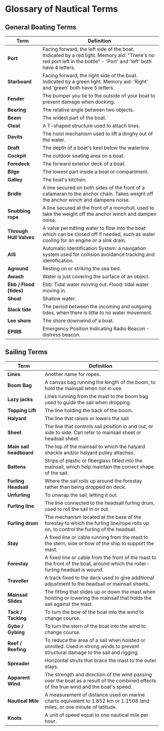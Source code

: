 # Glossary of Nautical Terms

## General Boating Terms

| Term | Definition |
|------|------------|
| **Port** | Facing forward, the left side of the boat. Indicated by a red light. Memory aid: "There's no red port left in the bottle" - 'Port' and 'left' both have 4 letters. |
| **Starboard** | Facing forward, the right side of the boat. Indicated by a green light. Memory aid: 'Right' and 'green' both have 5 letters. |
| **Fender** | The bumper you tie to the outside of your boat to prevent damage when docking. |
| **Bearing** | The relative angle between two objects. |
| **Beam** | The widest part of the boat. |
| **Cleat** | A T-shaped structure used to attach lines. |
| **Davits** | The hoist mechanism used to lift a dinghy out of the water. |
| **Draft** | The depth of a boat's keel below the waterline. |
| **Cockpit** | The outdoor seating area on a boat. |
| **Foredeck** | The forward exterior deck of a boat. |
| **Bilge** | The lowest part inside a boat or compartment. |
| **Galley** | The boat's kitchen. |
| **Bridle** | A line secured on both sides of the front of a catamaran to the anchor chain. Takes weight off the anchor winch and dampens noise. |
| **Snubbing rope** | A line secured at the front of a monohull, used to take the weight off the anchor winch and dampen noise. |
| **Through Hull Valves** | A valve permitting water to flow into the boat which can be closed off if needed, such as water cooling for an engine or a sink drain. |
| **AIS** | Automatic Identification System: a navigation system used for collision avoidance tracking and identification. |
| **Aground** | Resting on or striking the sea bed. |
| **Awash** | Water is just covering the surface of an object. |
| **Ebb / Flood (tides)** | Ebb: Tidal water moving out. Flood: tidal water moving in. |
| **Shoal** | Shallow water. |
| **Slack tide** | The period between the incoming and outgoing tides, when there is little to no water movement. |
| **Lee shore** | The shore downwind of a boat. |
| **EPIRB** | Emergency Position Indicating Radio Beacon - distress beacon. |

## Sailing Terms

| Term | Definition |
|------|------------|
| **Lines** | Another name for ropes. |
| **Boom Bag** | A canvas bag running the length of the boom, to hold the mainsail when not in use. |
| **Lazy jacks** | Lines running from the mast to the boom bag used to guide the sail when dropping. |
| **Topping Lift** | The line holding the back of the boom. |
| **Halyard** | The line that raises or lowers the sail. |
| **Sheet** | The line that controls sail position in and out, or side to side. Can refer to mainsail sheet or headsail sheet. |
| **Main sail headboard** | The top of the mainsail to which the halyard shackle and/or halyard pulley attaches. |
| **Battens** | Strips of plastic or fiberglass fitted into the mainsail, which help maintain the correct shape of the sail. |
| **Furling Headsail** | Where the sail rolls up around the forestay rather than being dropped on deck. |
| **Unfurling** | To unwrap the sail, letting it out. |
| **Furling line** | The line connected to the headsail furling drum, used to roll the sail in or out. |
| **Furling drum** | The mechanism located at the base of the forestay to which the furling line/rope rolls up on, to control the furling of the headsail. |
| **Stay** | A fixed line or cable running from the mast to the stern, side or bow of the ship to support the mast. |
| **Forestay** | A fixed line or cable from the front of the mast to the front of the boat, around which the roller-furling headsail is wound. |
| **Traveller** | A track fixed to the deck used to give additional adjustment to the headsail or mainsail sheets. |
| **Mainsail Slides** | The fitting that slides up or down the mast when hoisting or lowering the mainsail that holds the sail against the mast. |
| **Tack / Tacking** | To turn the bow of the boat into the wind to change course. |
| **Gybe / Gybing** | To turn the stern of the boat into the wind to change course. |
| **Reef / Reefing** | To reduce the area of a sail when hoisted or unrolled. Used in strong winds to prevent structural damage to the sail and rigging. |
| **Spreader** | Horizontal struts that brace the mast to the outer stays. |
| **Apparent Wind** | The strength and direction of the wind passing over the boat as a result of the combined effects of the true wind and the boat's speed. |
| **Nautical Mile** | A measurement of distance used on marine charts equivalent to 1.852 km or 1.1508 land miles, or one minute of latitude. |
| **Knots** | A unit of speed equal to one nautical mile per hour. |
